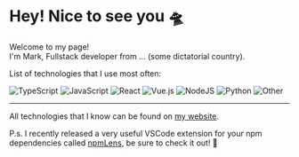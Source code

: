 # Hey! Nice to see you 🛸

Welcome to my page!  
I'm Mark, Fullstack developer from ... (some dictatorial country).

List of technologies that I use most often:

![TypeScript](https://img.shields.io/badge/typescript-2d333b?style=for-the-badge&logo=typescript&logoColor=3074bf)
![JavaScript](https://img.shields.io/badge/javascript-2d333b?style=for-the-badge&logo=javascript&logoColor=efd81a)
![React](https://img.shields.io/badge/-React-2d333b?style=for-the-badge&logo=react&logoColor=23b0d6)
![Vue.js](https://img.shields.io/badge/-Vue.js-2d333b?style=for-the-badge&logo=vue.js&logoColor=3fb27f)
![NodeJS](https://img.shields.io/badge/Node.js-2d333b?style=for-the-badge&logo=node.js&logoColor=7ec729)
![Python](https://img.shields.io/badge/Python-2d333b?style=for-the-badge&logo=python&logoColor=eec712)
![Other](https://img.shields.io/badge/...Other-2d333b?style=for-the-badge)

---
All technologies that I know can be found on [my website](https://pilaton.com).

P.s. I recently released a very useful VSCode extension for your npm dependencies called [npmLens](https://marketplace.visualstudio.com/items?itemName=Pilaton.vscode-npm-lens), be sure to check it out! 🍻
